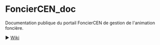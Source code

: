 # FoncierCEN_doc
Documentation publique du portail FoncierCEN de gestion de l'animation foncière.

▶️ [Wiki](https://github.com/CEN-Nouvelle-Aquitaine/FoncierCEN_doc/wiki)


